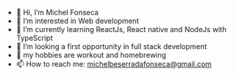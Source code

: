 - 👋 Hi, I’m Michel Fonseca
- 👀 I’m interested in Web development
- 🌱 I’m currently learning ReactJs, React native and NodeJs with TypeScript
- 💞️ I’m looking a first opportunity in full stack development
- 🤟 my hobbies are workout and homebrewing
- 📫 How to reach me: michelbeserradafonseca@gmail.com

<!---
chelfonseca/chelfonseca is a ✨ special ✨ repository because its `README.md` (this file) appears on your GitHub profile.
You can click the Preview link to take a look at your changes.
--->
